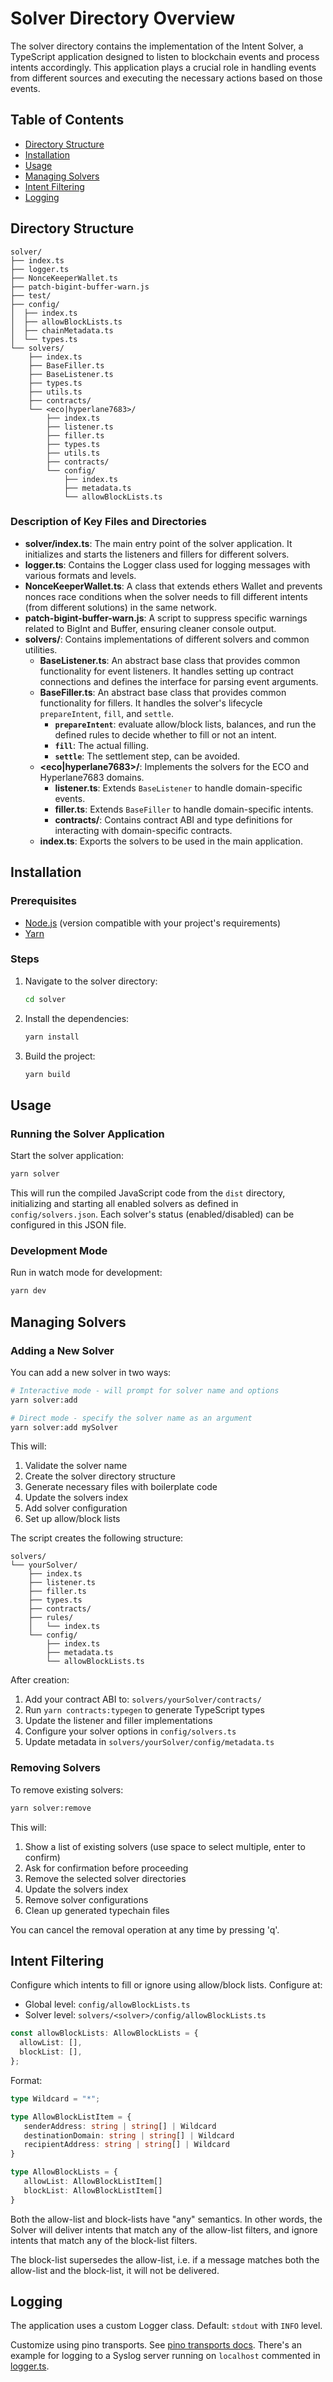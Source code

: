 # Solver Directory Overview

The solver directory contains the implementation of the Intent Solver, a TypeScript application designed to listen to blockchain events and process intents accordingly. This application plays a crucial role in handling events from different sources and executing the necessary actions based on those events.

## Table of Contents

- [Directory Structure](#directory-structure)
- [Installation](#installation)
- [Usage](#usage)
- [Managing Solvers](#managing-solvers)
- [Intent Filtering](#intent-filtering)
- [Logging](#logging)

## Directory Structure

```
solver/
├── index.ts
├── logger.ts
├── NonceKeeperWallet.ts
├── patch-bigint-buffer-warn.js
├── test/
├── config/
│  ├── index.ts
│  ├── allowBlockLists.ts
│  ├── chainMetadata.ts
│  └── types.ts
└── solvers/
    ├── index.ts
    ├── BaseFiller.ts
    ├── BaseListener.ts
    ├── types.ts
    ├── utils.ts
    ├── contracts/
    └── <eco|hyperlane7683>/
        ├── index.ts
        ├── listener.ts
        ├── filler.ts
        ├── types.ts
        ├── utils.ts
        ├── contracts/
        └── config/
            ├── index.ts
            ├── metadata.ts
            └── allowBlockLists.ts
```

### Description of Key Files and Directories

- **solver/index.ts**: The main entry point of the solver application. It initializes and starts the listeners and fillers for different solvers.
- **logger.ts**: Contains the Logger class used for logging messages with various formats and levels.
- **NonceKeeperWallet.ts**: A class that extends ethers Wallet and prevents nonces race conditions when the solver needs to fill different intents (from different solutions) in the same network.
- **patch-bigint-buffer-warn.js**: A script to suppress specific warnings related to BigInt and Buffer, ensuring cleaner console output.
- **solvers/**: Contains implementations of different solvers and common utilities.
  - **BaseListener.ts**: An abstract base class that provides common functionality for event listeners. It handles setting up contract connections and defines the interface for parsing event arguments.
  - **BaseFiller.ts**: An abstract base class that provides common functionality for fillers. It handles the solver's lifecycle `prepareIntent`, `fill`, and `settle`.
    - **`prepareIntent`**: evaluate allow/block lists, balances, and run the defined rules to decide whether to fill or not an intent.
    - **`fill`**: The actual filling.
    - **`settle`**: The settlement step, can be avoided.
  - **<eco|hyperlane7683>/**: Implements the solvers for the ECO and Hyperlane7683 domains.
    - **listener.ts**: Extends `BaseListener` to handle domain-specific events.
    - **filler.ts**: Extends `BaseFiller` to handle domain-specific intents.
    - **contracts/**: Contains contract ABI and type definitions for interacting with domain-specific contracts.
  - **index.ts**: Exports the solvers to be used in the main application.

## Installation

### Prerequisites

- [Node.js](https://nodejs.org/) (version compatible with your project's requirements)
- [Yarn](https://yarnpkg.com/)

### Steps

1. Navigate to the solver directory:

   ```sh
   cd solver
   ```

2. Install the dependencies:

   ```sh
   yarn install
   ```

3. Build the project:

   ```sh
   yarn build
   ```

## Usage

### Running the Solver Application

Start the solver application:

```sh
yarn solver
```

This will run the compiled JavaScript code from the `dist` directory, initializing and starting all enabled solvers as defined in `config/solvers.json`. Each solver's status (enabled/disabled) can be configured in this JSON file.

### Development Mode

Run in watch mode for development:

```sh
yarn dev
```

## Managing Solvers

### Adding a New Solver

You can add a new solver in two ways:

```sh
# Interactive mode - will prompt for solver name and options
yarn solver:add

# Direct mode - specify the solver name as an argument
yarn solver:add mySolver
```

This will:

1. Validate the solver name
2. Create the solver directory structure
3. Generate necessary files with boilerplate code
4. Update the solvers index
5. Add solver configuration
6. Set up allow/block lists

The script creates the following structure:

```
solvers/
└── yourSolver/
    ├── index.ts
    ├── listener.ts
    ├── filler.ts
    ├── types.ts
    ├── contracts/
    ├── rules/
    │   └── index.ts
    └── config/
        ├── index.ts
        ├── metadata.ts
        └── allowBlockLists.ts
```

After creation:

1. Add your contract ABI to: `solvers/yourSolver/contracts/`
2. Run `yarn contracts:typegen` to generate TypeScript types
3. Update the listener and filler implementations
4. Configure your solver options in `config/solvers.ts`
5. Update metadata in `solvers/yourSolver/config/metadata.ts`

### Removing Solvers

To remove existing solvers:

```sh
yarn solver:remove
```

This will:

1. Show a list of existing solvers (use space to select multiple, enter to confirm)
2. Ask for confirmation before proceeding
3. Remove the selected solver directories
4. Update the solvers index
5. Remove solver configurations
6. Clean up generated typechain files

You can cancel the removal operation at any time by pressing 'q'.

## Intent Filtering

Configure which intents to fill or ignore using allow/block lists. Configure at:

- Global level: `config/allowBlockLists.ts`
- Solver level: `solvers/<solver>/config/allowBlockLists.ts`

```typescript
const allowBlockLists: AllowBlockLists = {
  allowList: [],
  blockList: [],
};
```

Format:

```typescript
type Wildcard = "*";

type AllowBlockListItem = {
   senderAddress: string | string[] | Wildcard
   destinationDomain: string | string[] | Wildcard
   recipientAddress: string | string[] | Wildcard
}

type AllowBlockLists = {
   allowList: AllowBlockListItem[]
   blockList: AllowBlockListItem[]
}
```

Both the allow-list and block-lists have "any" semantics. In other words, the Solver will deliver intents that match any of the allow-list filters, and ignore intents that match any of the block-list filters.

The block-list supersedes the allow-list, i.e. if a message matches both the allow-list and the block-list, it will not be delivered.

## Logging

The application uses a custom Logger class. Default: `stdout` with `INFO` level.

Customize using pino transports. See [pino transports docs](https://github.com/pinojs/pino/blob/main/docs/transports.md). There's an example for logging to a Syslog server running on `localhost` commented in [logger.ts](logger.ts).
